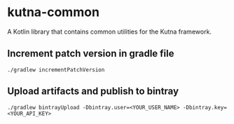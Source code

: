 # kutna-common

A Kotlin library that contains common utilities for the Kutna framework.
 
## Increment patch version in gradle file

`./gradlew incrementPatchVersion`

## Upload artifacts and publish to bintray

`./gradlew bintrayUpload -Dbintray.user=<YOUR_USER_NAME> -Dbintray.key=<YOUR_API_KEY>`

